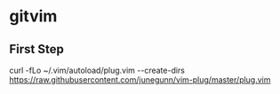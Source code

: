 # gitvim


## First Step
curl -fLo ~/.vim/autoload/plug.vim --create-dirs \
    https://raw.githubusercontent.com/junegunn/vim-plug/master/plug.vim
    
